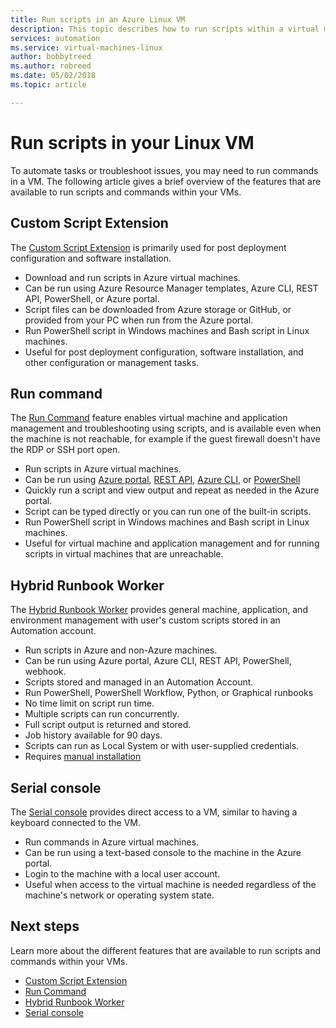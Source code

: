 ```yaml
---
title: Run scripts in an Azure Linux VM
description: This topic describes how to run scripts within a virtual machine
services: automation
ms.service: virtual-machines-linux
author: bobbytreed
ms.author: robreed
ms.date: 05/02/2018
ms.topic: article

---
```

# Run scripts in your Linux VM

To automate tasks or troubleshoot issues, you may need to run commands in a VM. The following article gives a brief overview of the features that are available to run scripts and commands within your VMs.

## Custom Script Extension

The [Custom Script Extension](../extensions/custom-script-linux.md) is primarily used for post deployment configuration and software installation.

* Download and run scripts in Azure virtual machines.
* Can be run using Azure Resource Manager templates, Azure CLI, REST API, PowerShell, or Azure portal.
* Script files can be downloaded from Azure storage or GitHub, or provided from your PC when run from the Azure portal.
* Run PowerShell script in Windows machines and Bash script in Linux machines.
* Useful for post deployment configuration, software installation, and other configuration or management tasks.

## Run command

The [Run Command](run-command.md) feature enables virtual machine and application management and troubleshooting using scripts, and is available even when the machine is not reachable, for example if the guest firewall doesn't have the RDP or SSH port open.

* Run scripts in Azure virtual machines.
* Can be run using [Azure portal](run-command.md), [REST API](/rest/api/compute/virtual%20machines%20run%20commands/runcommand), [Azure CLI](/cli/azure/vm/run-command?view=azure-cli-latest#az-vm-run-command-invoke), or [PowerShell](/powershell/module/az.compute/invoke-azvmruncommand)
* Quickly run a script and view output and repeat as needed in the Azure portal.
* Script can be typed directly or you can run one of the built-in scripts.
* Run PowerShell script in Windows machines and Bash script in Linux machines.
* Useful for virtual machine and application management and for running scripts in virtual machines that are unreachable.

## Hybrid Runbook Worker

The [Hybrid Runbook Worker](../../automation/automation-hybrid-runbook-worker.md) provides general machine, application, and environment management with user's custom scripts stored in an Automation account.

* Run scripts in Azure and non-Azure machines.
* Can be run using Azure portal, Azure CLI, REST API, PowerShell, webhook.
* Scripts stored and managed in an Automation Account.
* Run PowerShell, PowerShell Workflow, Python, or Graphical runbooks
* No time limit on script run time.
* Multiple scripts can run concurrently.
* Full script output is returned and stored.
* Job history available for 90 days.
* Scripts can run as Local System or with user-supplied credentials.
* Requires [manual installation](../../automation/automation-windows-hrw-install.md)

## Serial console

The [Serial console](../troubleshooting/serial-console-linux.md) provides direct access to a VM, similar to having a keyboard connected to the VM.

* Run commands in Azure virtual machines.
* Can be run using a text-based console to the machine in the Azure portal.
* Login to the machine with a local user account.
* Useful when access to the virtual machine is needed regardless of the machine's network or operating system state.

## Next steps

Learn more about the different features that are available to run scripts and commands within your VMs.

* [Custom Script Extension](../extensions/custom-script-linux.md)
* [Run Command](run-command.md)
* [Hybrid Runbook Worker](../../automation/automation-hybrid-runbook-worker.md)
* [Serial console](../troubleshooting/serial-console-linux.md)
